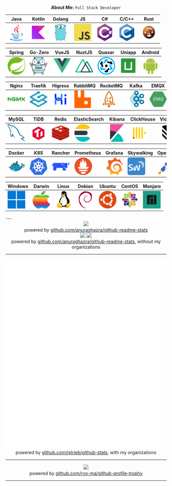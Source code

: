 


<div align="center">


**About Me:**  `Full Stack Developer`


| Java | Kotlin | Golang | JS | C# | C/C++ | Rust |
|------|--------|--------|-------|----|----|------|
|  <img src="icon/java.svg" width="55" height="55" style="min-width:55px;min-height:55px" /> | <img src="icon/kotlin.svg" width="55" height="55" style="min-width:55px;min-height:55px" /> | <img src="icon/go.svg" width="55" height="55" style="min-width:55px;min-height:55px" /> | <img src="icon/javascript.svg" width="55" height="55" style="min-width:55px;min-height:55px" /> | <img src="icon/csharp.svg" width="55" height="55" style="min-width:55px;min-height:55px" /> |<img src="icon/c.svg" width="55" height="55" style="min-width:55px;min-height:55px" /> |  <img src="icon/rust.jpg" width="55" height="55" style="min-width:55px;min-height:55px" /> |
  
| Spring | Go-Zero | VueJS | NuxtJS | Quasar | Uniapp | Android | 
|--------|---------|-------|--------|--------|--------|---------|
| <img src="icon/spring.svg" width="55" height="55" style="min-width:55px;min-height:55px" /> | <img src="icon/go-zero.png" width="55" height="55" style="min-width:55px;min-height:55px" /> | <img src="icon/vuejs.svg" width="55" height="55" style="min-width:55px;min-height:55px" /> | <img src="icon//nuxtjs.svg" width="55" height="55" style="min-width:55px;min-height:55px" /> | <img src="icon/quasar.svg" width="55" height="55" style="min-width:55px;min-height:55px" /> | <img src="icon/uni.png" width="55" height="55" style="min-width:55px;min-height:55px" /> | <img src="icon/android.svg" width="55" height="55" style="min-width:55px;min-height:55px" /> |

| Nginx  | Traefik | Higress | RabbitMQ | RocketMQ | Kafka  | EMQX  |
|--------|---------|---------|----------|----------|--------|-------|
| <img src="icon/nginx.svg" width="55" height="55" style="min-width:55px;min-height:55px" /> | <img src="icon/traefikproxy.svg" width="55" height="55" style="min-width:55px;min-height:55px" /> | <img src="icon/higress.png" width="55" height="55" style="min-width:55px;min-height:55px" /> | <img src="icon/rabbitmq.svg" width="55" height="55" style="min-width:55px;min-height:55px" /> | <img src="icon/rocketmq.png" width="55" height="55" style="min-width:55px;min-height:55px" /> | <img src="icon/kafka.jpg" width="55" height="55" style="min-width:55px;min-height:55px" /> | <img src="icon/emqx.jpg" width="55" height="55" style="min-width:55px;min-height:55px" /> |

| MySQL  | TiDB   | Redis  |  ElasticSearch | Kibana | ClickHouse | VictoriaMetrics |
|--------|--------|--------|---------------|--------|------------|-----------------|
| <img src="icon/mysql.svg" width="55" height="55" style="min-width:55px;min-height:55px" /> | <img src="icon/tidb.png" width="55" height="55" style="min-width:55px;min-height:55px" /> | <img src="icon/redis.svg" width="55" height="55" style="min-width:55px;min-height:55px" /> | <img src="icon/elasticsearch.svg" width="55" height="55" style="min-width:55px;min-height:55px" /> | <img src="icon/kibana.svg" width="55" height="55" style="min-width:55px;min-height:55px" /> | <img src="icon/cloickhouse.png" width="55" height="55" style="min-width:55px;min-height:55px" /> | <img src="icon/victoriametrics.png" width="55" height="55" style="min-width:55px;min-height:55px" /> | 

| Docker | K8S | Rancher | Prometheus | Grafana | Skywalking | OpenTelemetry |
|--------|-----|---------|------------|---------|------------|---------------|
| <img src="icon/docker.svg" width="55" height="55" style="min-width:55px;min-height:55px" /> | <img src="icon/kubernetes.svg" width="55" height="55" style="min-width:55px;min-height:55px" /> | <img src="icon/rancher.svg" width="55" height="55" style="min-width:55px;min-height:55px" /> | <img src="icon/prometheus.svg" width="55" height="55" style="min-width:55px;min-height:55px" /> | <img src="icon/grafana.svg" width="55" height="55" style="min-width:55px;min-height:55px" /> | <img src="icon/skywalking.svg" width="55" height="55" style="min-width:55px;min-height:55px" /> | <img src="icon/opentelemetry.svg" width="55" height="55" style="min-width:55px;min-height:55px" /> | 

| Windows  | Darwin   | Linux    | Debian   | Ubuntu   | CentOS   | Manjaro |
|----------|----------|----------|----------|----------|----------|---------|
| <img src="icon/windows.svg" width="55" height="55" style="min-width:55px;min-height:55px" /> |<img src="icon/apple.png" width="55" height="55" style="min-width:55px;min-height:55px" /> | <img src="icon/linux.svg" width="55" height="55" style="min-width:55px;min-height:55px" /> | <img src="icon/debian.svg" width="55" height="55" style="min-width:55px;min-height:55px" /> | <img src="icon/ubuntu.png" width="55" height="55" style="min-width:55px;min-height:55px" /> |  <img src="icon/centos.svg" width="55" height="55" style="min-width:55px;min-height:55px" /> | <img src="icon/manjaro.jpg" width="55" height="55" style="min-width:55px;min-height:55px" /> | 

</div>
---

<div align="center">
  <img src="https://streak-stats.demolab.com?user=robotism&theme=highcontrast&hide_border=true&border_radius=5&card_width=800">
</div>
<div align="center">
  powered by <a href="https://github.com/anuraghazra/github-readme-stats">github.com/anuraghazra/github-readme-stats</a>
</div>

<div align="center">
  <img height=180 src="https://github-readme-stats.vercel.app/api?username=robotism&show_icons=true&theme=vision-friendly-dark">
  <img height=180 src="https://github-readme-stats.vercel.app/api/top-langs/?username=robotism&size_weight=0.15&count_weight=0.5&layout=compact&theme=vision-friendly-dark">
</div>
<div align="center">
  powered by <a href="https://github.com/anuraghazra/github-readme-stats">github.com/anuraghazra/github-readme-stats</a>, without my organizations
</div>
 
---

<div align="center">
  <a href="https://github.com/robotism/github-stats">
    <img src="https://github.com/robotism/github-stats/blob/master/generated/overview.svg#gh-dark-mode-only" />
    <img src="https://github.com/robotism/github-stats/blob/master/generated/languages.svg#gh-dark-mode-only" />
  </a>
</div>
<div align="center">
  powered by <a href="https://github.com/jstrieb/github-stats">github.com/jstrieb/github-stats</a>, with my organizations
</div>

---

<div align="center">
  <img src="https://github-profile-trophy.vercel.app/?username=robotism&theme=onedark&row=2&column=4">
</div>
<div align="center">
  powered by <a href="https://github.com/ryo-ma/github-profile-trophy">github.com/ryo-ma/github-profile-trophy</a>
</div>

---

